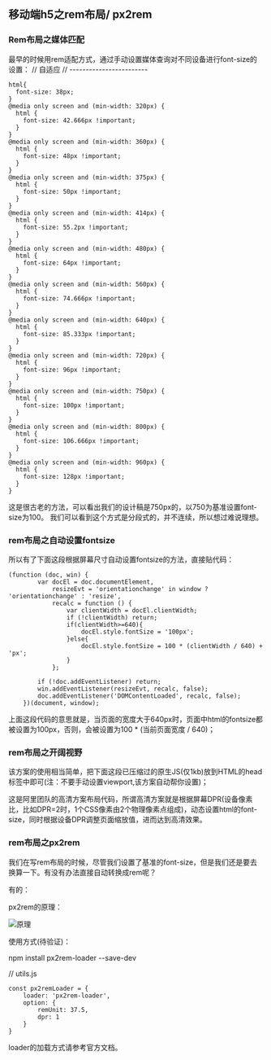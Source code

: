 ## 移动端h5之rem布局/ px2rem

### Rem布局之媒体匹配

最早的时候用rem适配方式，通过手动设置媒体查询对不同设备进行font-size的设置：
// 自适应
// ------------------------
```
html{
  font-size: 38px;
}
@media only screen and (min-width: 320px) {
  html {
    font-size: 42.666px !important;
  }
}
@media only screen and (min-width: 360px) {
  html {
    font-size: 48px !important;
  }
}
@media only screen and (min-width: 375px) {
  html {
    font-size: 50px !important;
  }
}
@media only screen and (min-width: 414px) {
  html {
    font-size: 55.2px !important;
  }
}
@media only screen and (min-width: 480px) {
  html {
    font-size: 64px !important;
  }
}
@media only screen and (min-width: 560px) {
  html {
    font-size: 74.666px !important;
  }
}
@media only screen and (min-width: 640px) {
  html {
    font-size: 85.333px !important;
  }
}
@media only screen and (min-width: 720px) {
  html {
    font-size: 96px !important;
  }
}
@media only screen and (min-width: 750px) {
  html {
    font-size: 100px !important;
  }
}
@media only screen and (min-width: 800px) {
  html {
    font-size: 106.666px !important;
  }
}
@media only screen and (min-width: 960px) {
  html {
    font-size: 128px !important;
  }
}
```
这是很古老的方法，可以看出我们的设计稿是750px的，以750为基准设置font-size为100。
我们可以看到这个方式是分段式的，并不连续，所以想过难说理想。

### rem布局之自动设置fontsize

所以有了下面这段根据屏幕尺寸自动设置fontsize的方法，直接贴代码：
```
(function (doc, win) {
        var docEl = doc.documentElement,
            resizeEvt = 'orientationchange' in window ? 'orientationchange' : 'resize',
            recalc = function () {
                var clientWidth = docEl.clientWidth;
                if (!clientWidth) return;
                if(clientWidth>=640){
                    docEl.style.fontSize = '100px';
                }else{
                    docEl.style.fontSize = 100 * (clientWidth / 640) + 'px';
                }
            };

        if (!doc.addEventListener) return;
        win.addEventListener(resizeEvt, recalc, false);
        doc.addEventListener('DOMContentLoaded', recalc, false);
    })(document, window);
```
上面这段代码的意思就是，当页面的宽度大于640px时，页面中html的fontsize都被设置为100px，否则，会被设置为100 * (当前页面宽度 / 640)；

### rem布局之开阔视野

该方案的使用相当简单，把下面这段已压缩过的原生JS(仅1kb)放到HTML的head标签中即可(注：不要手动设置viewport,该方案自动帮你设置)；

<script>!function(e){function t(a){if(i[a])return i[a].exports;var n=i[a]={exports:{},id:a,loaded:!1};return e[a].call(n.exports,n,n.exports,t),n.loaded=!0,n.exports}var i={};return t.m=e,t.c=i,t.p="",t(0)}([function(e,t){"use strict";Object.defineProperty(t,"__esModule",{value:!0});var i=window;t["default"]=i.flex=function(e,t){var a=e||100,n=t||1,r=i.document,o=navigator.userAgent,d=o.match(/Android[\S\s]+AppleWebkit\/(\d{3})/i),l=o.match(/U3\/((\d+|\.){5,})/i),c=l&&parseInt(l[1].split(".").join(""),10)>=80,p=navigator.appVersion.match(/(iphone|ipad|ipod)/gi),s=i.devicePixelRatio||1;p||d&&d[1]>534||c||(s=1);var u=1/s,m=r.querySelector('meta[name="viewport"]');m||(m=r.createElement("meta"),m.setAttribute("name","viewport"),r.head.appendChild(m)),m.setAttribute("content","width=device-width,user-scalable=no,initial-scale="+u+",maximum-scale="+u+",minimum-scale="+u),r.documentElement.style.fontSize=a/2*s*n+"px"},e.exports=t["default"]}]);  flex(100, 1);</script>

这是阿里团队的高清方案布局代码，所谓高清方案就是根据屏幕DPR(设备像素比，比如DPR=2时，1个CSS像素由2个物理像素点组成)，动态设置html的font-size，同时根据设备DPR调整页面缩放值，进而达到高清效果。

### rem布局之px2rem

我们在写rem布局的时候，尽管我们设置了基准的font-size，但是我们还是要去换算一下。有没有办法直接自动转换成rem呢？

有的：

px2rem的原理：

![原理](../原理.png "原理")

使用方式(待验证)：

npm install px2rem-loader --save-dev

// utils.js

```
const px2remLoader = {
    loader: 'px2rem-loader',
    option: {
        remUnit: 37.5,
        dpr: 1
    }
}
```
loader的加载方式请参考官方文档。